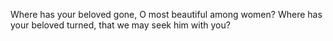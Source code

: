 Where has your beloved gone, O most beautiful among women? Where has your beloved turned, that we may seek him with you?
